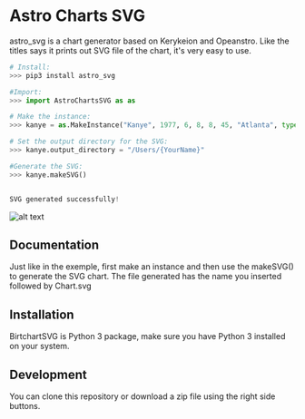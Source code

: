 # Astro Charts SVG

astro_svg is a chart generator based on Kerykeion and Opeanstro.
Like the titles says it prints out SVG file of the chart,
it's very easy to use.

```python
# Install:
>>> pip3 install astro_svg

#Import:
>>> import AstroChartsSVG as as

# Make the instance:
>>> kanye = as.MakeInstance("Kanye", 1977, 6, 8, 8, 45, "Atlanta", type="Natal")

# Set the output directory for the SVG:
>>> kanye.output_directory = "/Users/{YourName}"

#Generate the SVG:
>>> kanye.makeSVG()


SVG generated successfully!

```

![alt text](https://raw.githubusercontent.com/g-battaglia/birthchartSVG/master/birthchartSVG/template/sample.svg)

## Documentation

Just like in the exemple, first make an instance and then use the makeSVG() to generate the SVG chart.
The file generated has the name you inserted followed by Chart.svg

## Installation

BirtchartSVG is Python 3 package, make sure you have Python 3 installed on your system.

## Development

You can clone this repository or download a zip file using the right side buttons.
